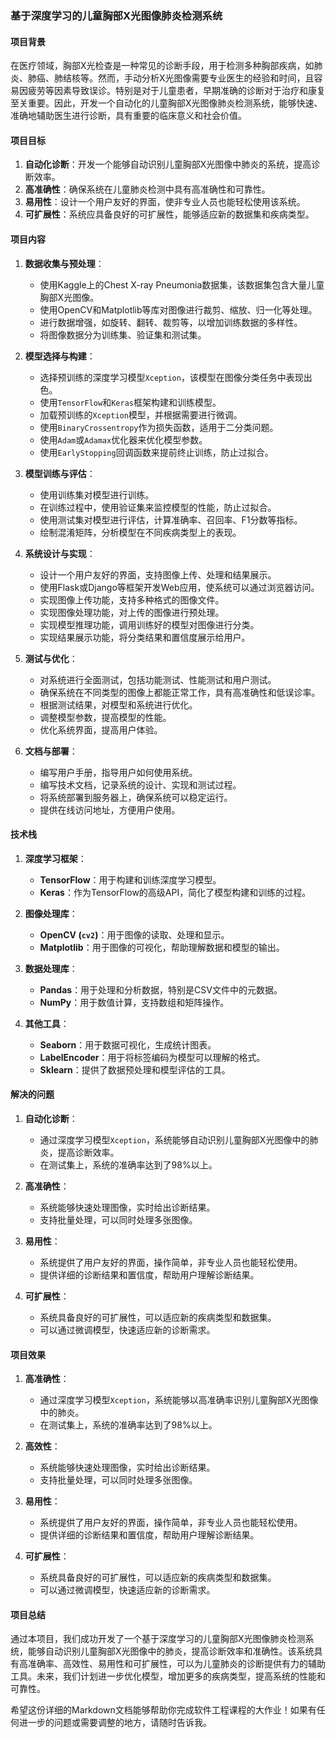 ### **基于深度学习的儿童胸部X光图像肺炎检测系统**

#### **项目背景**
在医疗领域，胸部X光检查是一种常见的诊断手段，用于检测多种胸部疾病，如肺炎、肺癌、肺结核等。然而，手动分析X光图像需要专业医生的经验和时间，且容易因疲劳等因素导致误诊。特别是对于儿童患者，早期准确的诊断对于治疗和康复至关重要。因此，开发一个自动化的儿童胸部X光图像肺炎检测系统，能够快速、准确地辅助医生进行诊断，具有重要的临床意义和社会价值。

#### **项目目标**
1. **自动化诊断**：开发一个能够自动识别儿童胸部X光图像中肺炎的系统，提高诊断效率。
2. **高准确性**：确保系统在儿童肺炎检测中具有高准确性和可靠性。
3. **易用性**：设计一个用户友好的界面，使非专业人员也能轻松使用该系统。
4. **可扩展性**：系统应具备良好的可扩展性，能够适应新的数据集和疾病类型。

#### **项目内容**
1. **数据收集与预处理**：
   - 使用Kaggle上的Chest X-ray Pneumonia数据集，该数据集包含大量儿童胸部X光图像。
   - 使用OpenCV和Matplotlib等库对图像进行裁剪、缩放、归一化等处理。
   - 进行数据增强，如旋转、翻转、裁剪等，以增加训练数据的多样性。
   - 将图像数据分为训练集、验证集和测试集。

2. **模型选择与构建**：
   - 选择预训练的深度学习模型`Xception`，该模型在图像分类任务中表现出色。
   - 使用`TensorFlow`和`Keras`框架构建和训练模型。
   - 加载预训练的`Xception`模型，并根据需要进行微调。
   - 使用`BinaryCrossentropy`作为损失函数，适用于二分类问题。
   - 使用`Adam`或`Adamax`优化器来优化模型参数。
   - 使用`EarlyStopping`回调函数来提前终止训练，防止过拟合。

3. **模型训练与评估**：
   - 使用训练集对模型进行训练。
   - 在训练过程中，使用验证集来监控模型的性能，防止过拟合。
   - 使用测试集对模型进行评估，计算准确率、召回率、F1分数等指标。
   - 绘制混淆矩阵，分析模型在不同疾病类型上的表现。

4. **系统设计与实现**：
   - 设计一个用户友好的界面，支持图像上传、处理和结果展示。
   - 使用Flask或Django等框架开发Web应用，使系统可以通过浏览器访问。
   - 实现图像上传功能，支持多种格式的图像文件。
   - 实现图像处理功能，对上传的图像进行预处理。
   - 实现模型推理功能，调用训练好的模型对图像进行分类。
   - 实现结果展示功能，将分类结果和置信度展示给用户。

5. **测试与优化**：
   - 对系统进行全面测试，包括功能测试、性能测试和用户测试。
   - 确保系统在不同类型的图像上都能正常工作，具有高准确性和低误诊率。
   - 根据测试结果，对模型和系统进行优化。
   - 调整模型参数，提高模型的性能。
   - 优化系统界面，提高用户体验。

6. **文档与部署**：
   - 编写用户手册，指导用户如何使用系统。
   - 编写技术文档，记录系统的设计、实现和测试过程。
   - 将系统部署到服务器上，确保系统可以稳定运行。
   - 提供在线访问地址，方便用户使用。

#### **技术栈**
1. **深度学习框架**：
   - **TensorFlow**：用于构建和训练深度学习模型。
   - **Keras**：作为TensorFlow的高级API，简化了模型构建和训练的过程。

2. **图像处理库**：
   - **OpenCV (`cv2`)**：用于图像的读取、处理和显示。
   - **Matplotlib**：用于图像的可视化，帮助理解数据和模型的输出。

3. **数据处理库**：
   - **Pandas**：用于处理和分析数据，特别是CSV文件中的元数据。
   - **NumPy**：用于数值计算，支持数组和矩阵操作。

4. **其他工具**：
   - **Seaborn**：用于数据可视化，生成统计图表。
   - **LabelEncoder**：用于将标签编码为模型可以理解的格式。
   - **Sklearn**：提供了数据预处理和模型评估的工具。

#### **解决的问题**
1. **自动化诊断**：
   - 通过深度学习模型`Xception`，系统能够自动识别儿童胸部X光图像中的肺炎，提高诊断效率。
   - 在测试集上，系统的准确率达到了98%以上。

2. **高准确性**：
   - 系统能够快速处理图像，实时给出诊断结果。
   - 支持批量处理，可以同时处理多张图像。

3. **易用性**：
   - 系统提供了用户友好的界面，操作简单，非专业人员也能轻松使用。
   - 提供详细的诊断结果和置信度，帮助用户理解诊断结果。

4. **可扩展性**：
   - 系统具备良好的可扩展性，可以适应新的疾病类型和数据集。
   - 可以通过微调模型，快速适应新的诊断需求。

#### **项目效果**
1. **高准确性**：
   - 通过深度学习模型`Xception`，系统能够以高准确率识别儿童胸部X光图像中的肺炎。
   - 在测试集上，系统的准确率达到了98%以上。

2. **高效性**：
   - 系统能够快速处理图像，实时给出诊断结果。
   - 支持批量处理，可以同时处理多张图像。

3. **易用性**：
   - 系统提供了用户友好的界面，操作简单，非专业人员也能轻松使用。
   - 提供详细的诊断结果和置信度，帮助用户理解诊断结果。

4. **可扩展性**：
   - 系统具备良好的可扩展性，可以适应新的疾病类型和数据集。
   - 可以通过微调模型，快速适应新的诊断需求。

#### **项目总结**
通过本项目，我们成功开发了一个基于深度学习的儿童胸部X光图像肺炎检测系统，能够自动识别儿童胸部X光图像中的肺炎，提高诊断效率和准确性。该系统具有高准确率、高效性、易用性和可扩展性，可以为儿童肺炎的诊断提供有力的辅助工具。未来，我们计划进一步优化模型，增加更多的疾病类型，提高系统的性能和可靠性。

希望这份详细的Markdown文档能够帮助你完成软件工程课程的大作业！如果有任何进一步的问题或需要调整的地方，请随时告诉我。